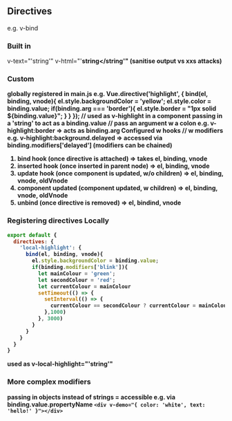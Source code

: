 ## Directives
e.g. v-bind

### Built in
v-text="'string'"
v-html="'<strong>string</string'" (sanitise output vs xxs attacks)

### Custom
globally registered in main.js
e.g.
Vue.directive('highlight', {
    bind(el, binding, vnode){
      el.style.backgroundColor = 'yellow';
      el.style.color = binding.value;
      if(binding.arg === 'border'){
        el.style.border = "1px solid ${binding.value}";
      }
    }
  });
// used as v-highlight in a component passing in a 'string' to act as a binding.value
// pass an argument w a colon e.g. v-highlight:border => acts as binding.arg
Configured w hooks
// w modifiers
e.g. v-highlight:background.delayed => accessed via binding.modifiers['delayed'] (modifiers can be chained)

1. bind hook (once directive is attached) => takes el, binding, vnode
2. inserted hook (once inserted in parent node) => el, binding, vnode
3. update hook (once component is updated, w/o children) => el, binding, vnode, oldVnode
4. component updated (component updated, w children) => el, binding, vnode, oldVnode
5. unbind (once directive is removed) => el, bindind, vnode


### Registering directives Locally
```javascript
export default {
  directives: {
    'local-highlight': {
      bind(el, binding, vnode){
        el.style.backgroundColor = binding.value;
        if(binding.modifiers['blink']){
          let mainColour = 'green';
          let secondColour = 'red';
          let currentColour = mainColour
          setTimeout(() => {
            setInterval(() => {
              currentColour == secondColour ? currentColour = mainColour : currentColor = secondColour;
            },1000)
          }, 3000)
        }
      }
    }
  }
}
```
used as v-local-highlight="'string'"

### More complex modifiers
passing in objects instead of strings = accessible e.g. via binding.value.propertyName
`<div v-demo="{ color: 'white', text: 'hello!' }"></div>`

